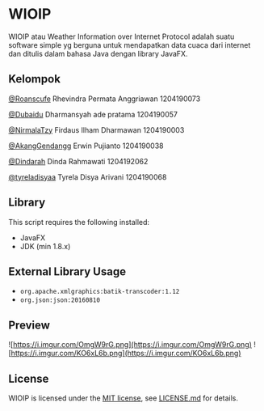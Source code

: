 # WIOIP
WIOIP atau Weather Information over Internet Protocol adalah suatu software simple yg berguna untuk mendapatkan data cuaca dari internet dan ditulis dalam bahasa Java dengan library JavaFX.

## Kelompok
[@Roanscufe](https://github.com/Roanscufe) Rhevindra Permata Anggriawan	1204190073

[@Dubaidu](https://github.com/Dubaidu) Dharmansyah ade pratama 1204190057

[@NirmalaTzy](https://github.com/NirmalaTzy) Firdaus Ilham Dharmawan 1204190003

[@AkangGendangg](https://github.com/AkangGendangg) Erwin Pujianto	1204190038

[@Dindarah](https://github.com/Dindarah) Dinda Rahmawati   1204192062

[@tyreladisyaa](https://github.com/tyreladisyaa) Tyrela Disya Arivani   1204190068

## Library 
This script requires the following installed:
 - JavaFX
 - JDK (min 1.8.x)
## External Library Usage
 - `org.apache.xmlgraphics:batik-transcoder:1.12`
 - `org.json:json:20160810`
## Preview
![https://i.imgur.com/OmgW9rG.png](https://i.imgur.com/OmgW9rG.png)
![https://i.imgur.com/KO6xL6b.png](https://i.imgur.com/KO6xL6b.png)
## License
WIOIP is licensed under the [MIT license](LICENSE), see [LICENSE.md](LICENSE) for details.
